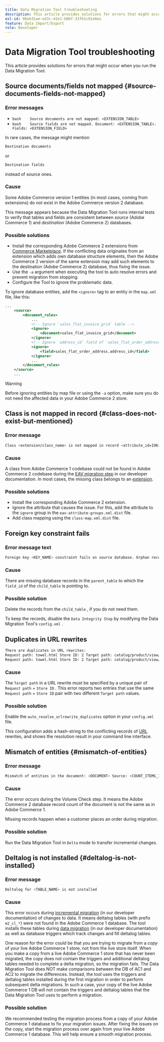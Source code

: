 ```yaml
---
title: Data Migration Tool troubleshooting
description: This article provides solutions for errors that might occur when you run the Data Migration Tool.
exl-id: 9beb31ae-ed3c-42e1-b0bf-33fb1c91e0ea
feature: Data Import/Export
role: Developer
---
```

# Data Migration Tool troubleshooting

This article provides solutions for errors that might occur when you run the Data Migration Tool.

## Source documents/fields not mapped {#source-documents-fields-not-mapped}

### Error messages

* ```bash    Source documents are not mapped: <EXTENSION_TABLE>    ```
* ```bash    Source fields are not mapped. Document: <EXTENSION_TABLE>. Fields: <EXTENSION_FIELD>    ```

In rare cases, the message might mention

```bash
Destination documents
```

or

```bash
Destination fields
```

instead of source ones.

### Cause

Some Adobe Commerce version 1 entities (in most cases, coming from extensions) do not exist in the Adobe Commerce version 2 database.

This message appears because the Data Migration Tool runs internal tests to verify that tables and fields are consistent between *source* (Adobe Commerce 1) and *destination* (Adobe Commerce 2) databases.

### Possible solutions

* Install the corresponding Adobe Commerce 2 extensions from [Commerce Marketplace](https://marketplace.magento.com/).     If the conflicting data originates from an extension which adds own database structure elements, then the Adobe Commerce 2 version of the same extension may add such elements to the destination (Adobe Commerce 2) database, thus fixing the issue.
* Use the `-a` argument when executing the tool to auto resolve errors and prevent migration from stopping.
* Configure the Tool to ignore the problematic data.

To ignore database entities, add the `<ignore>` tag to an entity in the `map.xml` file, like this:

```xml
...
    <source>
        <document_rules>
            ...
            <!-- Ignore `sales_flat_invoice_grid` table -->
            <ignore>
                <document>sales_flat_invoice_grid</document>
            </ignore>
            <!-- Ignore `address_id` field of `sales_flat_order_address` table -->
            <ignore>
                <field>sales_flat_order_address.address_id</field>
            </ignore>
            ...
        </document_rules>
    </source>
    ...
```

>[!WARNING]
>
>Before ignoring entities by map file or using the `-a` option, make sure you do not need the affected data in your Adobe Commerce 2 store.

## Class is not mapped in record {#class-does-not-exist-but-mentioned}

### Error message

```bash
Class <extension/class_name> is not mapped in record <attribute_id=196>
```

### Cause

A class from Adobe Commerce 1 codebase could not be found in Adobe Commerce 2 codebase during the [EAV migration step](https://devdocs.magento.com/guides/v2.3/migration/migration-tool-internal-spec.html#eav) in our developer documentation. In most cases, the missing class belongs to an [extension](https://glossary.magento.com/extension).

### Possible solutions

* Install the corresponding Adobe Commerce 2 extension.
* Ignore the attribute that causes the issue.    For this, add the attribute to the `ignore` group in the `eav-attribute-groups.xml.dist` file.
* Add class mapping using the `class-map.xml.dist` file.

## Foreign key constraint fails

### Error message text

```bash
Foreign key <KEY_NAME> constraint fails on source database. Orphan records id: <id_1>, <id_2> from <child_table>.<field_id> has no referenced records in <parent_table>
```

### Cause

There are missing database records in the `parent_table` to which the `field_id` of the `child_table` is pointing to.

### Possible solution

Delete the records from the `child_table` , if you do not need them.

To keep the records, disable the `Data Integrity Step` by modifying the Data Migration Tool's `config.xml` .

## Duplicates in URL rewrites

```xml
There are duplicates in URL rewrites:
Request path: towel.html Store ID: 2 Target path: catalog/product/view/id/10
Request path: towel.html Store ID: 2 Target path: catalog/product/view/id/12
```

### Cause

The `Target path` in a URL rewrite must be specified by a unique pair of `Request path` + `Store ID` . This error reports two entries that use the same `Request path` + `Store ID` pair with two different `Target path` values.

### Possible solution

Enable the `auto_resolve_urlrewrite_duplicates` option in your `config.xml` file.

This configuration adds a hash-string to the conflicting records of [URL](https://glossary.magento.com/url) rewrites, and shows the resolution result in your command line interface.

## Mismatch of entities {#mismatch-of-entities}

### Error message

```bash
Mismatch of entities in the document: <DOCUMENT> Source: <COUNT_ITEMS_IN_SOURCE_TABLE> Destination: <COUNT_ITEMS_IN_DESTINATION_TABLE>
```

### Cause

The error occurs during the Volume Check step. It means the Adobe Commerce 2 database record count of the document is not the same as in Adobe Commerce 1.

Missing records happen when a customer places an order during migration.

### Possible solution

Run the Data Migration Tool in `Delta` mode to transfer incremental changes.

## Deltalog is not installed {#deltalog-is-not-installed}

### Error message

```bash
Deltalog for <TABLE_NAME> is not installed
```

### Cause

This error occurs during [incremental migration](https://devdocs.magento.com/guides/v2.3/migration/migration-migrate-delta.html) (in our developer documentation) of changes to data. It means deltalog tables (with prefix `m2_cl_*`) were not found in the Adobe Commerce 1 database. The tool installs these tables during [data migration](https://devdocs.magento.com/guides/v2.3/migration/migration-migrate-data.html) (in our developer documentation) as well as database triggers which track changes and fill deltalog tables.

One reason for the error could be that you are trying to migrate from a *copy* of your live Adobe Commerce 1 store, not from the live store itself. When you make a copy from a live Adobe Commerce 1 store that has never been migrated, the copy does not contain the triggers and additional deltalog tables needed to complete a delta migration, so the migration fails. The Data Migration Tool does NOT make comparisons between the DB of AC1 and AC2 to migrate the differences. Instead, the tool uses the triggers and deltalog tables installed during the first migration in order to perform subsequent delta migrations. In such a case, your copy of the live Adobe Commerce 1 DB will not contain the triggers and deltalog tables that the Data Migration Tool uses to perform a migration.

### Possible solution

We recommended testing the migration process from a copy of your Adobe Commerce 1 database to fix your migration issues. After fixing the issues on the copy, start the migration process over again from your live Adobe Commerce 1 database. This will help ensure a smooth migration process.
